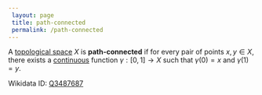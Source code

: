 ```yaml
---
 layout: page
 title: path-connected
 permalink: /path-connected
---
```

A [topological space](https://defsmath.github.io/DefsMath/topological_space) $X$ is **path-connected** if for every pair of points $x,y \in X$, there exists a [continuous](https://defsmath.github.io/DefsMath/continuous) function $\gamma:[0,1]\to X$ such that $\gamma(0)=x$ and $\gamma(1)=y$.

Wikidata ID: [Q3487687](https://www.wikidata.org/wiki/Q3487687)